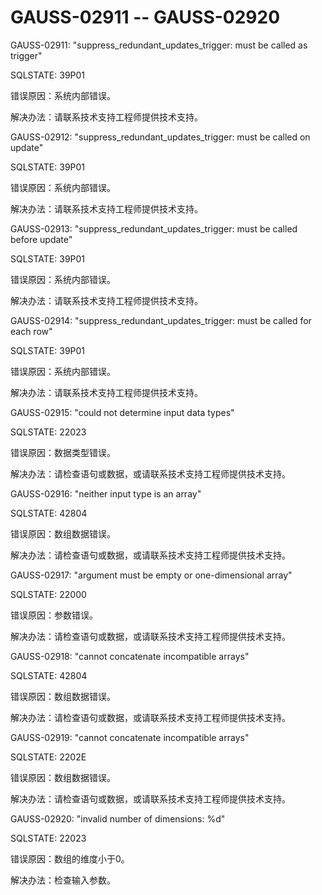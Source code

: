 # GAUSS-02911 -- GAUSS-02920<a name="ZH-CN_TOPIC_0302073460"></a>

GAUSS-02911: "suppress\_redundant\_updates\_trigger: must be called as trigger"

SQLSTATE: 39P01

错误原因：系统内部错误。

解决办法：请联系技术支持工程师提供技术支持。

GAUSS-02912: "suppress\_redundant\_updates\_trigger: must be called on update"

SQLSTATE: 39P01

错误原因：系统内部错误。

解决办法：请联系技术支持工程师提供技术支持。

GAUSS-02913: "suppress\_redundant\_updates\_trigger: must be called before update"

SQLSTATE: 39P01

错误原因：系统内部错误。

解决办法：请联系技术支持工程师提供技术支持。

GAUSS-02914: "suppress\_redundant\_updates\_trigger: must be called for each row"

SQLSTATE: 39P01

错误原因：系统内部错误。

解决办法：请联系技术支持工程师提供技术支持。

GAUSS-02915: "could not determine input data types"

SQLSTATE: 22023

错误原因：数据类型错误。

解决办法：请检查语句或数据，或请联系技术支持工程师提供技术支持。

GAUSS-02916: "neither input type is an array"

SQLSTATE: 42804

错误原因：数组数据错误。

解决办法：请检查语句或数据，或请联系技术支持工程师提供技术支持。

GAUSS-02917: "argument must be empty or one-dimensional array"

SQLSTATE: 22000

错误原因：参数错误。

解决办法：请检查语句或数据，或请联系技术支持工程师提供技术支持。

GAUSS-02918: "cannot concatenate incompatible arrays"

SQLSTATE: 42804

错误原因：数组数据错误。

解决办法：请检查语句或数据，或请联系技术支持工程师提供技术支持。

GAUSS-02919: "cannot concatenate incompatible arrays"

SQLSTATE: 2202E

错误原因：数组数据错误。

解决办法：请检查语句或数据，或请联系技术支持工程师提供技术支持。

GAUSS-02920: "invalid number of dimensions: %d"

SQLSTATE: 22023

错误原因：数组的维度小于0。

解决办法：检查输入参数。

